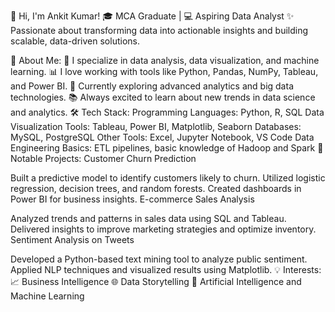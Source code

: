 👋 Hi, I'm Ankit Kumar!
🎓 MCA Graduate | 💻 Aspiring Data Analyst
✨ Passionate about transforming data into actionable insights and building scalable, data-driven solutions.

🚀 About Me:
🧠 I specialize in data analysis, data visualization, and machine learning.
📊 I love working with tools like Python, Pandas, NumPy, Tableau, and Power BI.
🌱 Currently exploring advanced analytics and big data technologies.
📚 Always excited to learn about new trends in data science and analytics.
🛠️ Tech Stack:
Programming Languages: Python, R, SQL
Data Visualization Tools: Tableau, Power BI, Matplotlib, Seaborn
Databases: MySQL, PostgreSQL
Other Tools: Excel, Jupyter Notebook, VS Code
Data Engineering Basics: ETL pipelines, basic knowledge of Hadoop and Spark
📂 Notable Projects:
Customer Churn Prediction

Built a predictive model to identify customers likely to churn.
Utilized logistic regression, decision trees, and random forests.
Created dashboards in Power BI for business insights.
E-commerce Sales Analysis

Analyzed trends and patterns in sales data using SQL and Tableau.
Delivered insights to improve marketing strategies and optimize inventory.
Sentiment Analysis on Tweets

Developed a Python-based text mining tool to analyze public sentiment.
Applied NLP techniques and visualized results using Matplotlib.
💡 Interests:
📈 Business Intelligence
🌐 Data Storytelling
🤖 Artificial Intelligence and Machine Learning
